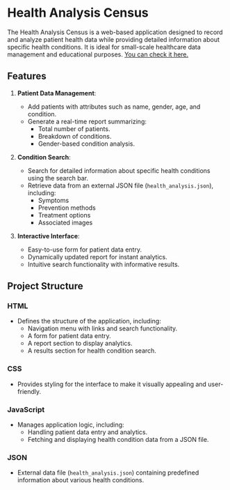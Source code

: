 # Health Analysis Census

The Health Analysis Census is a web-based application designed to record and analyze patient health data while providing detailed information about specific health conditions. It is ideal for small-scale healthcare data management and educational purposes. [You can check it here.](https://nima-nourinejad.github.io/heath_census./)

## Features

1. **Patient Data Management**:
   - Add patients with attributes such as name, gender, age, and condition.
   - Generate a real-time report summarizing:
     - Total number of patients.
     - Breakdown of conditions.
     - Gender-based condition analysis.

2. **Condition Search**:
   - Search for detailed information about specific health conditions using the search bar.
   - Retrieve data from an external JSON file (`health_analysis.json`), including:
     - Symptoms
     - Prevention methods
     - Treatment options
     - Associated images

3. **Interactive Interface**:
   - Easy-to-use form for patient data entry.
   - Dynamically updated report for instant analytics.
   - Intuitive search functionality with informative results.

## Project Structure

### **HTML**
- Defines the structure of the application, including:
  - Navigation menu with links and search functionality.
  - A form for patient data entry.
  - A report section to display analytics.
  - A results section for health condition search.

### **CSS**
- Provides styling for the interface to make it visually appealing and user-friendly.

### **JavaScript**
- Manages application logic, including:
  - Handling patient data entry and analytics.
  - Fetching and displaying health condition data from a JSON file.

### **JSON**
- External data file (`health_analysis.json`) containing predefined information about various health conditions.


